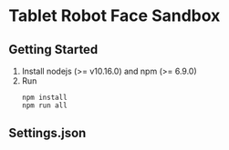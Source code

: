 # Tablet Robot Face Sandbox

## Getting Started

1. Install nodejs (>= v10.16.0) and npm (>= 6.9.0)
2. Run
    ```
    npm install
    npm run all
    ```

## Settings.json
